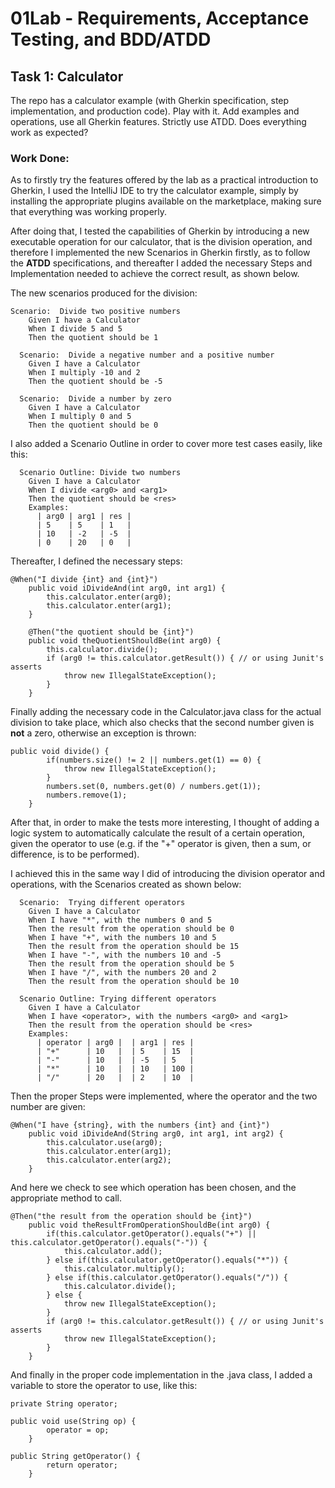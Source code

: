 # 01Lab - Requirements, Acceptance Testing, and BDD/ATDD

## Task 1: Calculator
The repo has a calculator example (with Gherkin specification, step implementation, and production code). Play with it. 
Add examples and operations, use all Gherkin features. Strictly use ATDD. Does everything work as expected?

### Work Done:

As to firstly try the features offered by the lab as a practical introduction to Gherkin, I used the IntelliJ IDE to try
the calculator example, simply by installing the appropriate plugins available on the marketplace, making sure that
everything was working properly.

After doing that, I tested the capabilities of Gherkin by introducing a new executable operation for our calculator, that
is the division operation, and therefore I implemented the new Scenarios in Gherkin firstly, as to follow the **ATDD**
specifications, and thereafter I added the necessary Steps and Implementation needed to achieve the correct result, as
shown below.

The new scenarios produced for the division:
```
Scenario:  Divide two positive numbers
    Given I have a Calculator
    When I divide 5 and 5
    Then the quotient should be 1
```

```
  Scenario:  Divide a negative number and a positive number
    Given I have a Calculator
    When I multiply -10 and 2
    Then the quotient should be -5
```

```
  Scenario:  Divide a number by zero
    Given I have a Calculator
    When I multiply 0 and 5
    Then the quotient should be 0
```

I also added a Scenario Outline in order to cover more test cases easily, like this:
```
  Scenario Outline: Divide two numbers
    Given I have a Calculator
    When I divide <arg0> and <arg1>
    Then the quotient should be <res>
    Examples:
      | arg0 | arg1 | res |
      | 5    | 5    | 1   |
      | 10   | -2   | -5  |
      | 0    | 20   | 0   |
```

Thereafter, I defined the necessary steps:

```
@When("I divide {int} and {int}")
    public void iDivideAnd(int arg0, int arg1) {
        this.calculator.enter(arg0);
        this.calculator.enter(arg1);
    }
```

```
    @Then("the quotient should be {int}")
    public void theQuotientShouldBe(int arg0) {
        this.calculator.divide();
        if (arg0 != this.calculator.getResult()) { // or using Junit's asserts
            throw new IllegalStateException();
        }
    }
```

Finally adding the necessary code in the Calculator.java class for the actual division to take place, which also checks
that the second number given is **not** a zero, otherwise an exception is thrown:

```
public void divide() {
        if(numbers.size() != 2 || numbers.get(1) == 0) {
            throw new IllegalStateException();
        }
        numbers.set(0, numbers.get(0) / numbers.get(1));
        numbers.remove(1);
    }
```

After that, in order to make the tests more interesting, I thought of adding a logic system to automatically calculate the
result of a certain operation, given the operator to use (e.g. if the "+" operator is given, then a sum, or difference,
is to be performed).

I achieved this in the same way I did of introducing the division operator and operations, with the Scenarios created as
shown below:

```
  Scenario:  Trying different operators
    Given I have a Calculator
    When I have "*", with the numbers 0 and 5
    Then the result from the operation should be 0
    When I have "+", with the numbers 10 and 5
    Then the result from the operation should be 15
    When I have "-", with the numbers 10 and -5
    Then the result from the operation should be 5
    When I have "/", with the numbers 20 and 2
    Then the result from the operation should be 10
```

```
  Scenario Outline: Trying different operators
    Given I have a Calculator
    When I have <operator>, with the numbers <arg0> and <arg1>
    Then the result from the operation should be <res>
    Examples:
      | operator | arg0 |  | arg1 | res |
      | "+"      | 10   |  | 5    | 15  |
      | "-"      | 10   |  | -5   | 5   |
      | "*"      | 10   |  | 10   | 100 |
      | "/"      | 20   |  | 2    | 10  |
```

Then the proper Steps were implemented, where the operator and the two number are given:

```
@When("I have {string}, with the numbers {int} and {int}")
    public void iDivideAnd(String arg0, int arg1, int arg2) {
        this.calculator.use(arg0);
        this.calculator.enter(arg1);
        this.calculator.enter(arg2);
    }
```

And here we check to see which operation has been chosen, and the appropriate method to call.

```
@Then("the result from the operation should be {int}")
    public void theResultFromOperationShouldBe(int arg0) {
        if(this.calculator.getOperator().equals("+") || this.calculator.getOperator().equals("-")) {
            this.calculator.add();
        } else if(this.calculator.getOperator().equals("*")) {
            this.calculator.multiply();
        } else if(this.calculator.getOperator().equals("/")) {
            this.calculator.divide();
        } else {
            throw new IllegalStateException();
        }
        if (arg0 != this.calculator.getResult()) { // or using Junit's asserts
            throw new IllegalStateException();
        }
    }
```

And finally in the proper code implementation in the .java class, I added a variable to store the operator to use, like 
this:

```
private String operator;
```

```
public void use(String op) {
        operator = op;
    }
```

```
public String getOperator() {
        return operator;
    }
```